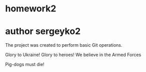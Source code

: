 # homework2

# author sergeyko2

The project was created to perform basic Git operations.

Glory to Ukraine! Glory to heroes!
We believe in the Armed Forces

Pig-dogs
must
die!